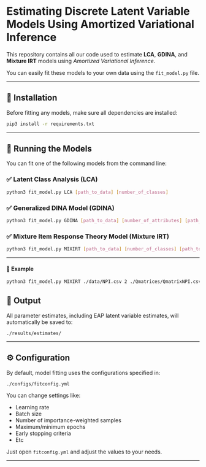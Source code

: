 # Estimating Discrete Latent Variable Models Using Amortized Variational Inference

This repository contains all our code used to estimate **LCA**, **GDINA**, and **Mixture IRT** models using *Amortized Variational Inference*.

You can easily fit these models to your own data using the `fit_model.py` file.

---

## 🔧 Installation

Before fitting any models, make sure all dependencies are installed:

```bash
pip3 install -r requirements.txt
```

---

## 🚀 Running the Models

You can fit one of the following models from the command line:

### ✅ Latent Class Analysis (LCA)

```bash
python3 fit_model.py LCA [path_to_data] [number_of_classes]
```

### ✅ Generalized DINA Model (GDINA)

```bash
python3 fit_model.py GDINA [path_to_data] [number_of_attributes] [path_to_q_matrix]
```

### ✅ Mixture Item Response Theory Model (Mixture IRT)

```bash
python3 fit_model.py MIXIRT [path_to_data] [number_of_classes] [path_to_q_matrix]
```
---

#### 📌 Example

```bash
python3 fit_model.py MIXIRT ./data/NPI.csv 2 ./Qmatrices/QmatrixNPI.csv
```

## 📁 Output

All parameter estimates, including EAP latent variable estimates, will automatically be saved to:

```
./results/estimates/
```

---

## ⚙️ Configuration

By default, model fitting uses the configurations specified in:

```
./configs/fitconfig.yml
```

You can change settings like:

- Learning rate
- Batch size
- Number of importance-weighted samples
- Maximum/minimum epochs
- Early stopping criteria
- Etc

Just open `fitconfig.yml` and adjust the values to your needs.

---

